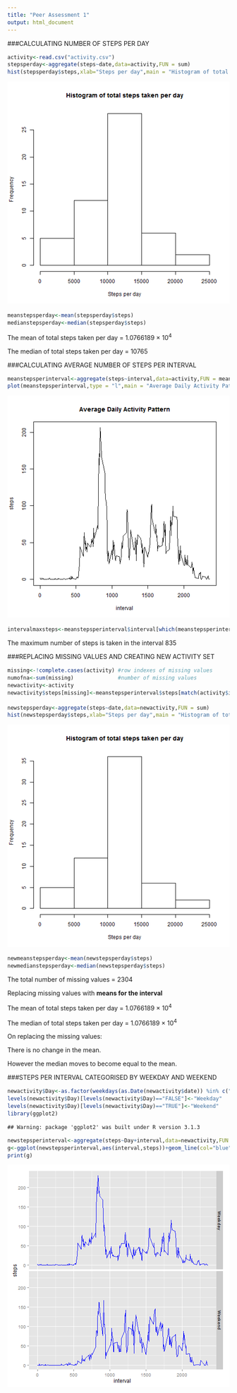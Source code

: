 ```yaml
---
title: "Peer Assessment 1"
output: html_document
---
```


###CALCULATING NUMBER OF STEPS PER DAY

```r
activity<-read.csv("activity.csv")
stepsperday<-aggregate(steps~date,data=activity,FUN = sum)
hist(stepsperday$steps,xlab="Steps per day",main = "Histogram of total steps taken per day")
```

![plot of chunk unnamed-chunk-1](figure/unnamed-chunk-1-1.png) 

```r
meanstepsperday<-mean(stepsperday$steps)
medianstepsperday<-median(stepsperday$steps)
```

The mean of total steps taken per day = 1.0766189 &times; 10<sup>4</sup>

The median of total steps taken per day = 10765

###CALCULATING AVERAGE NUMBER OF STEPS PER INTERVAL

```r
meanstepsperinterval<-aggregate(steps~interval,data=activity,FUN = mean)
plot(meanstepsperinterval,type = "l",main = "Average Daily Activity Pattern")
```

![plot of chunk unnamed-chunk-2](figure/unnamed-chunk-2-1.png) 

```r
intervalmaxsteps<-meanstepsperinterval$interval[which(meanstepsperinterval$steps==max(meanstepsperinterval$steps))]
```

The maximum number of steps is taken in the interval 835

###REPLACING MISSING VALUES AND CREATING NEW ACTIVITY SET

```r
missing<-!complete.cases(activity) #row indexes of missing values
numofna<-sum(missing)              #number of missing values
newactivity<-activity
newactivity$steps[missing]<-meanstepsperinterval$steps[match(activity$interval[missing],meanstepsperinterval$interval)] #replace the missing values by mean for that interval

newstepsperday<-aggregate(steps~date,data=newactivity,FUN = sum)
hist(newstepsperday$steps,xlab="Steps per day",main = "Histogram of total steps taken per day")
```

![plot of chunk unnamed-chunk-3](figure/unnamed-chunk-3-1.png) 

```r
newmeanstepsperday<-mean(newstepsperday$steps)
newmedianstepsperday<-median(newstepsperday$steps)
```

The total number of missing values = 2304

Replacing missing values with **means for the interval**

The mean of total steps taken per day = 1.0766189 &times; 10<sup>4</sup>

The median of total steps taken per day = 1.0766189 &times; 10<sup>4</sup>

On replacing the missing values:

There is no change in the mean.

However the median moves to become equal to the mean.


###STEPS PER INTERVAL CATEGORISED BY WEEKDAY AND WEEKEND

```r
newactivity$Day<-as.factor(weekdays(as.Date(newactivity$date)) %in% c("Saturday","Sunday"))
levels(newactivity$Day)[levels(newactivity$Day)=="FALSE"]<-"Weekday"
levels(newactivity$Day)[levels(newactivity$Day)=="TRUE"]<-"Weekend"
library(ggplot2)
```

```
## Warning: package 'ggplot2' was built under R version 3.1.3
```

```r
newstepsperinterval<-aggregate(steps~Day+interval,data=newactivity,FUN = mean)
g<-ggplot(newstepsperinterval,aes(interval,steps))+geom_line(col="blue")+facet_grid(Day~.)
print(g)
```

![plot of chunk unnamed-chunk-4](figure/unnamed-chunk-4-1.png) 

